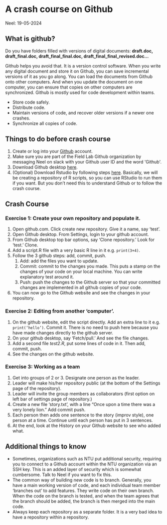 # A crash course on Github
Neel: 19-05-2024

## What is github?

Do you have folders filled with versions of digital documents: **draft.doc, draft_final.doc, draft_final_final.doc, draft_final_final_revised.doc…**

Github helps you avoid that. It is a version control software. When you write any digital document and store it on Github, you can save incremental versions of it as you go along. You can load the documents from Github onto other computers. And when you update the document on one computer, you can ensure that copies on other computers are synchronized. Github is mostly used for code development within teams.

- Store code safely.
- Distribute code.
- Maintain versions of code, and recover older versions if a newer one crashes.
- Synchronize all copies of code.

## Things to do before crash course

1. Create or log into your [Github](https://github.com/) account. 
2. Make sure you are part of the Field Lab Github organization by messaging Neel on slack with your Github user ID and the word 'Github'.
3. Download Github desktop [here](https://desktop.github.com/).
4. (Optional) Download Rstudio by following steps [here](https://posit.co/download/rstudio-desktop/). Basically, we will be creating a repository of R scripts, so you can use RStudio to run them if you want. But you don’t need this to understand Github or to follow the crash course.

## Crash Course

### Exercise 1: Create your own repository and populate it.

1. Open github.com. Click create new repository. Give it a name, say ‘test’.
2. Open Github desktop. From Settings, login to your github account.
3. From Github desktop top bar options, say ‘Clone repository.’ Look for ‘test.’ Clone.
4. Add a script.R file with a very basic R line in it e.g. ```print(3+4)```.
5. Follow the 3 github steps: add, commit, push.
    1. Add: add the files you want to update.
    2. Commit: commit to the changes you made. This puts a stamp on the changes of your code on your local machine. You can write explanatory test around it.
    3. Push: push the changes to the Github server so that your committed changes are implemented in all github copies of your code.
6. You can now go to the Github website and see the changes in your repository.

### Exercise 2: Editing from another ‘computer’.

1. On the github website, edit the script directly. Add an extra line to it e.g. ```print(‘hello’)```. Commit it. There is no need to push here because you have made changes directly to the github server.
2. On your github desktop, say ‘Fetch/pull.’ And see the file changes.
3. Add a second file *test2.R*, put some lines of code in it. Then add, commit, push.
4. See the changes on the github website.

### Exercise 3: Working as a team

1. Get into groups of 2 or 3. Designate one person as the leader.
2. Leader will make his/her repository public (at the bottom of the Settings page of the repository).
3. Leader will invite the group members as collaborators (first option on left bar of settings page of repository.)
4. Create a new file ‘story.txt’, with a line “Once upon a time there was a very lonely lion.” Add commit push.
5. Each person then adds one sentence to the story (improv style), one person at a time. Continue until each person has put in 3 sentences.
6. At the end, look at the History on your Github website to see who added what.

## Additional things to know

- Sometimes, organizations such as NTU put additional security, requiring you to connect to a Github account within the NTU organization via an SSH key. This is an added layer of security which is somewhat cumbersome. Talk to Neel if you want to fix this.
- The common way of building new code is to branch. Generally, you have a main working version of code, and each individual team member ‘branches out’ to add features. They write code on their own branch. When the code on the branch is tested, and when the team agrees that the branch should be added, the branch is then merged into the main code.
- Always keep each repository as a separate folder. It is a very bad idea to have a repository within a repository.
